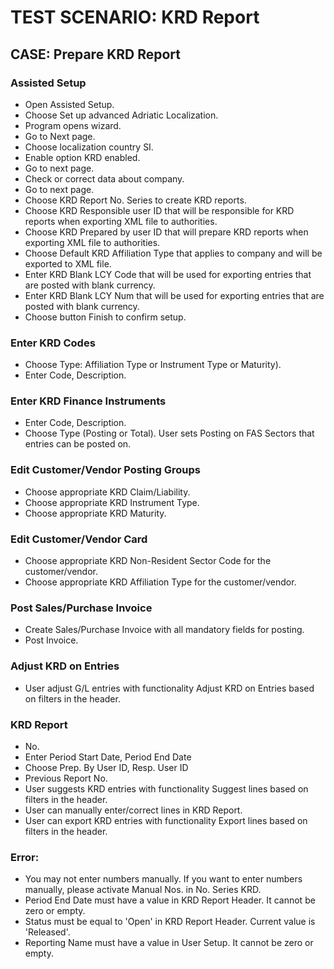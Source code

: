 # TEST SCENARIO: KRD Report


## CASE: Prepare KRD Report

### Assisted Setup

-	Open Assisted Setup.
-	Choose Set up advanced Adriatic Localization.
-	Program opens wizard.
-	Go to Next page.
-	Choose localization country SI.
-	Enable option KRD enabled.
-	Go to next page.
-	Check or correct data about company.
-	Go to next page.
-	Choose KRD Report No. Series to create KRD reports.
-	Choose KRD Responsible user ID that will be responsible for KRD reports when exporting XML file to authorities.
-	Choose KRD Prepared by user ID that will prepare KRD reports when exporting XML file to authorities.
-	Choose Default KRD Affiliation Type that applies to company and will be exported to XML file.
-	Enter KRD Blank LCY Code that will be used for exporting entries that are posted with blank currency. 
-	Enter KRD Blank LCY Num that will be used for exporting entries that are posted with blank currency.
-	Choose button Finish to confirm setup.

### Enter KRD Codes

-	Choose Type: Affiliation Type or Instrument Type or Maturity). 
-	Enter Code, Description.

### Enter KRD Finance Instruments

-	Enter Code, Description.
-	Choose Type (Posting or Total). User sets Posting on FAS Sectors that entries can be posted on.

### Edit Customer/Vendor Posting Groups

-	Choose appropriate KRD Claim/Liability.
-	Choose appropriate KRD Instrument Type.
-	Choose appropriate KRD Maturity.

### Edit Customer/Vendor Card 

-	Choose appropriate KRD Non-Resident Sector Code for the customer/vendor. 
-	Choose appropriate KRD Affiliation Type for the customer/vendor.

### Post Sales/Purchase Invoice

-	Create Sales/Purchase Invoice with all mandatory fields for posting.
-	Post Invoice.

### Adjust KRD on Entries

-	User adjust G/L entries with functionality Adjust KRD on Entries based on filters in the header.

### KRD Report

-	No.
-	Enter Period Start Date, Period End Date
-	Choose Prep. By User ID, Resp. User ID
-	Previous Report No.
-	User suggests KRD entries with functionality Suggest lines based on filters in the header.
-	User can manually enter/correct lines in KRD Report.
-	User can export KRD entries with functionality Export lines based on filters in the header.

### Error:

-	You may not enter numbers manually. If you want to enter numbers manually, please activate Manual Nos. in No. Series KRD.
-	Period End Date must have a value in KRD Report Header. It cannot be zero or empty. 
-	Status must be equal to 'Open' in KRD Report Header. Current value is 'Released'.
-	Reporting Name must have a value in User Setup. It cannot be zero or empty.
